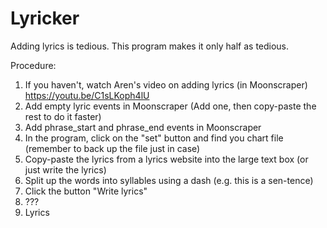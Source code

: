 # Lyricker
Adding lyrics is tedious. This program makes it only half as tedious.

Procedure:
  1. If you haven't, watch Aren's video on adding lyrics (in Moonscraper) https://youtu.be/C1sLKoph4lU 
  2. Add empty lyric events in Moonscraper (Add one, then copy-paste the rest to do it faster)
  3. Add phrase_start and phrase_end events in Moonscraper
  3. In the program, click on the "set" button and find you chart file (remember to back up the file just in case)
  4. Copy-paste the lyrics from a lyrics website into the large text box (or just write the lyrics)
  5. Split up the words into syllables using a dash (e.g. this is a sen-tence)
  6. Click the button "Write lyrics"
  7. ???
  8. Lyrics
  
